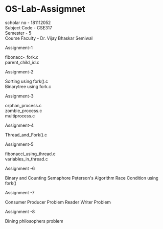 # OS-Lab-Assigmnet
scholar no - 181112052 <br>
Subject Code - CSE317 <br>
Semester - 5 <br>
Course Faculty - Dr. Vijay Bhaskar Semiwal <br>

Assignment-1 

fibonacc-_fork.c <br> 
parent_child_id.c <br>

Assignment-2

Sorting using fork().c <br> 
Binarytree using fork.c <br>

Assignment-3

orphan_process.c <br>
zombie_process.c <br>
multiprocess.c <br>

Assignment-4

Thread_and_Fork().c 

Assignment-5

fibonacci_using_thread.c <br> 
variables_in_thread.c

Assignment -6

Binary and Counting Semaphore Peterson's Algorithm Race Condition using fork()

Assignment -7

Consumer Producer Problem Reader Writer Problem

Assignment -8

Dining philosophers problem
